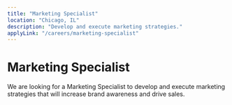 ```yaml
---
title: "Marketing Specialist"
location: "Chicago, IL"
description: "Develop and execute marketing strategies."
applyLink: "/careers/marketing-specialist"
---
```


# Marketing Specialist

We are looking for a Marketing Specialist to develop and execute marketing strategies that will increase brand awareness and drive sales.

